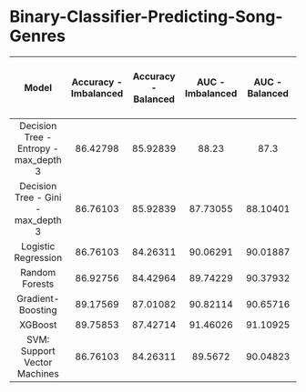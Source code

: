 # Binary-Classifier-Predicting-Song-Genres


|Model|Accuracy - Imbalanced|Accuracy - Balanced|AUC - Imbalanced|AUC - Balanced|% Class 0 (Missing Prediction) - Imbalanced |%Class 0 (Missing Prediction) - Balanced |% Class 0 (Missing Prediction) Improvement After SMOTE|
|:---------------------------------:|:---------------------------------:|:---------------------------------:|:---------------------------------:|:---------------------------------:|:---------------------------------:|:---------------------------------:|:---------------------------------:|
|Decision Tree - Entropy - max_depth 3|86.42798|85.92839|88.23|87.3|52.2|28.7|23.5|
|Decision Tree - Gini - max_depth 3|86.76103|85.92839|87.73055|88.10401|50.6|28.7|22|
|Logistic Regression|86.76103|84.26311|90.06291|90.01887|51|20.7|30.3|
|Random Forests|86.92756|84.42964|89.74229|90.37932|55|19.5|36|
|Gradient-Boosting|89.17569|87.01082|90.82114|90.65716|38.6|22.3|16.3|
|XGBoost|89.75853|87.42714|91.46026|91.10925|36.7|22.7|14|
|SVM: Support Vector Machines|86.76103|84.26311|89.5672|90.04823|54.2|20.3|33.9|

